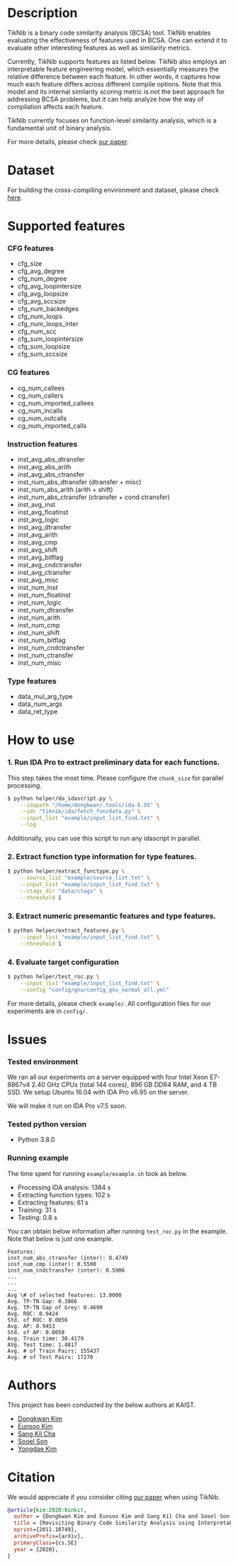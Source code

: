 # Description
TikNib is a binary code similarity analysis (BCSA) tool. TikNib enables
evaluating the effectiveness of features used in BCSA. One can extend it to
evaluate other interesting features as well as similarity metrics.

Currently, TikNib supports features as listed below. TikNib also employs an
interpretable feature engineering model, which essentially measures the relative
difference between each feature. In other words, it captures how much each
feature differs across different compile options. Note that this model and its
internal similarity scoring metric is not the best approach for addressing BCSA
problems, but it can help analyze how the way of compilation affects each
feature.

TikNib currently focuses on function-level similarity analysis, which is a
fundamental unit of binary analysis.

For more details, please check [our
paper](https://0xdkay.me/pub/2020/kim-arxiv2020.pdf).

# Dataset
For building the cross-compiling environment and dataset, please check
[here](https://github.com/SoftSec-KAIST/BinKit).

# Supported features

### CFG features
- cfg_size
- cfg_avg_degree
- cfg_num_degree
- cfg_avg_loopintersize
- cfg_avg_loopsize
- cfg_avg_sccsize
- cfg_num_backedges
- cfg_num_loops
- cfg_num_loops_inter
- cfg_num_scc
- cfg_sum_loopintersize
- cfg_sum_loopsize
- cfg_sum_sccsize

### CG features
- cg_num_callees
- cg_num_callers
- cg_num_imported_callees
- cg_num_incalls
- cg_num_outcalls
- cg_num_imported_calls

### Instruction features
- inst_avg_abs_dtransfer
- inst_avg_abs_arith
- inst_avg_abs_ctransfer
- inst_num_abs_dtransfer (dtransfer + misc)
- inst_num_abs_arith (arith + shift)
- inst_num_abs_ctransfer (ctransfer + cond ctransfer)
- inst_avg_inst
- inst_avg_floatinst
- inst_avg_logic
- inst_avg_dtransfer
- inst_avg_arith
- inst_avg_cmp
- inst_avg_shift
- inst_avg_bitflag
- inst_avg_cndctransfer
- inst_avg_ctransfer
- inst_avg_misc
- inst_num_inst
- inst_num_floatinst
- inst_num_logic
- inst_num_dtransfer
- inst_num_arith
- inst_num_cmp
- inst_num_shift
- inst_num_bitflag
- inst_num_cndctransfer
- inst_num_ctransfer
- inst_num_misc

### Type features
- data_mul_arg_type
- data_num_args
- data_ret_type

# How to use

### 1. Run IDA Pro to extract preliminary data for each functions.

This step takes the most time. Please configure the `chunk_size` for parallel
processing.

```bash
$ python helper/do_idascript.py \
    --idapath "/home/dongkwan/.tools/ida-6.95" \
    --idc "tiknib/ida/fetch_funcdata.py" \
    --input_list "example/input_list_find.txt" \
    --log
```

Additionally, you can use this script to run any idascript in parallel.

### 2. Extract function type information for type features.

```bash
$ python helper/extract_functype.py \
    --source_list "example/source_list.txt" \
    --input_list "example/input_list_find.txt" \
    --ctags_dir "data/ctags" \
    --threshold 1
```

### 3. Extract numeric presemantic features and type features.

```bash
$ python helper/extract_features.py \
    --input_list "example/input_list_find.txt" \
    --threshold 1
```

### 4. Evaluate target configuration

```bash
$ python helper/test_roc.py \
    --input_list "example/input_list_find.txt" \
    --config "config/gnu/config_gnu_normal_all.yml"
```

For more details, please check `example/`. All configuration files for our
experiments are in `config/`.

# Issues

### Tested environment
We ran all our experiments on a server equipped with four Intel Xeon E7-8867v4
2.40 GHz CPUs (total 144 cores), 896 GB DDR4 RAM, and 4 TB SSD. We setup Ubuntu
16.04 with IDA Pro v6.95 on the server.

We will make it run on IDA Pro v7.5 soon.

### Tested python version
- Python 3.8.0

### Running example
The time spent for running `example/example.sh` took as below.

- Processing IDA analysis: 1384 s
- Extracting function types: 102 s
- Extracting features: 61 s
- Training: 31 s
- Testing: 0.8 s

You can obtain below information after running `test_roc.py` in the example.
Note that below is just one example.

```
Features:
inst_num_abs_ctransfer (inter): 0.4749
inst_num_cmp (inter): 0.5500
inst_num_cndctransfer (inter): 0.5906
...
...
...
Avg \# of selected features: 13.0000
Avg. TP-TN Gap: 0.3866
Avg. TP-TN Gap of Grey: 0.4699
Avg. ROC: 0.9424
Std. of ROC: 0.0056
Avg. AP: 0.9453
Std. of AP: 0.0058
Avg. Train time: 30.4179
AVg. Test time: 1.4817
Avg. # of Train Pairs: 155437
Avg. # of Test Pairs: 17270
```

# Authors
This project has been conducted by the below authors at KAIST.
* [Dongkwan Kim](https://0xdkay.me/)
* [Eunsoo Kim](https://hahah.kim)
* [Sang Kil Cha](https://softsec.kaist.ac.kr/~sangkilc/)
* [Sooel Son](https://sites.google.com/site/ssonkaist/home)
* [Yongdae Kim](https://syssec.kaist.ac.kr/~yongdaek/)

# Citation
We would appreciate if you consider citing [our
paper](https://0xdkay.me/pub/2020/kim-arxiv2020.pdf) when using TikNib.
```bibtex
@article{kim:2020:binkit,
  author = {Dongkwan Kim and Eunsoo Kim and Sang Kil Cha and Sooel Son and Yongdae Kim},
  title = {Revisiting Binary Code Similarity Analysis using Interpretable Feature Engineering and Lessons Learned},
  eprint={2011.10749},
  archivePrefix={arXiv},
  primaryClass={cs.SE}
  year = {2020},
}
```
